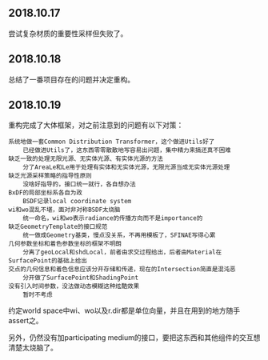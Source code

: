 ## 2018.10.17

尝试复杂材质的重要性采样但失败了。

## 2018.10.18

总结了一番项目存在的问题并决定重构。

## 2018.10.19

重构完成了大体框架，对之前注意到的问题有以下对策：

```
系统地做一套Common Distribution Transformer，这个做进Utils好了
    已经做进Utils了，这东西零零散散地写容易出问题，集中精力来搞还真不困难
缺乏一致的处理无限光源、无实体光源、有实体光源的方法
    分了AreaLe和Le用于处理有实体和无实体光源，无限光源当成无实体光源处理
缺乏光源采样策略的指导性原则
    没啥好指导的，接口统一就行，各自想办法
BxDF的局部坐标系各自为政
    BSDF记录local coordinate system
wi和wo混乱不堪，面对非对称BSDF太烧脑
    统一命名，wi和wo表示radiance的传播方向而不是importance的
缺乏GeometryTemplate的接口规范
    统一做成Geometry基类，慢点没关系，不再用模板了，SFINAE写得心累
几何参数坐标和着色参数坐标的框架不明朗
    分离了geoLocal和shdLocal，前者由求交过程给出，后者由Material在SurfacePoint的基础上给出
交点的几何信息和着色信息应该分开存储和传递，现在的Intersection简直是混沌恶
    分开做了SurfacePoint和ShadingPoint
没有引入时间参数，没法做动态模糊这种炫酷效果
    暂时不考虑
```

约定world space中wi、wo以及r.dir都是单位向量，并且在用到的地方随手assert之。

另外，仍然没有加participating medium的接口，要把这东西和其他组件的交互想清楚太烧脑了。